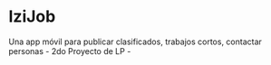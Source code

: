 # IziJob
Una app móvil para publicar clasificados, trabajos cortos, contactar personas - 2do Proyecto de LP -

